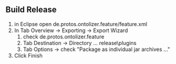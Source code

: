## Build Release ##
1. in Eclipse open de.protos.ontolizer.feature/feature.xml 
2. In Tab Overview -> Exporting -> Export Wizard
	1. check de.protos.ontolizer.feature
	1. Tab Destination -> Directory ... release\plugins
	2. Tab Options -> check "Package as individual jar archives ..." 
3. Click Finish

